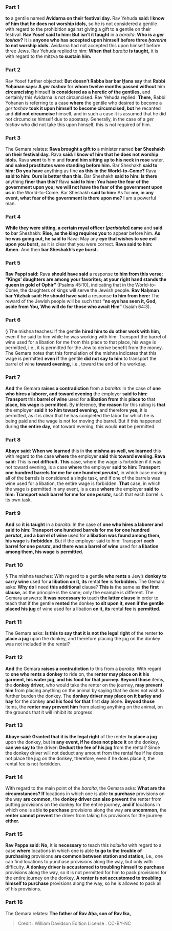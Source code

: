 
### Part 1
<b>to</b> a gentile named <b>Avidarna on their festival day.</b> Rav Yehuda <b>said: I know of him that he does not worship idols,</b> so he is not considered a gentile with regard to the prohibition against giving a gift to a gentile on their festival. <b>Rav Yosef said to him: But isn’t it taught</b> in a <i>baraita</i>: <b>Who is a <i>ger toshav</i>?</b> It is <b>anyone who has accepted upon himself before three <i>ḥaverim</i> to not worship idols.</b> Avidarna had not accepted this upon himself before three Jews. Rav Yehuda replied to him: <b>When that</b> <i>baraita</i> <b>is taught,</b> it is with regard to the mitzva <b>to sustain him.</b>

### Part 2
Rav Yosef further objected: <b>But doesn’t Rabba bar bar Ḥana say</b> that <b>Rabbi Yoḥanan says: A <i>ger toshav</i></b> for <b>whom twelve months passed without</b> him <b>circumcising</b> himself <b>is considered as a heretic of the gentiles,</b> and certainly this Avidarna is not circumcised. Rav Yehuda replied: <b>There,</b> Rabbi Yoḥanan is referring to a case <b>where</b> the gentile who desired to become a <i>ger toshav</i> <b>took it upon himself to become circumcised, but</b> he recanted and <b>did not circumcise</b> himself, and in such a case it is assumed that he did not circumcise himself due to apostasy. Generally, in the case of a <i>ger toshav</i> who did not take this upon himself, this is not required of him.

### Part 3
The Gemara relates: <b>Rava brought a gift to</b> a minister named <b>bar Sheshakh on their festival day.</b> Rava <b>said: I know of him that he does not worship idols.</b> Rava <b>went</b> to him and <b>found him sitting up to his neck in rose</b> water, <b>and naked prostitutes were standing before him.</b> Bar Sheshakh <b>said to him: Do you have</b> anything as fine <b>as this in the World-to-Come?</b> Rava <b>said to him: Ours is better than this.</b> Bar Sheshakh <b>said to him: Is there</b> anything <b>finer than this?</b> Rava <b>said to him: You have the fear of the government upon you; we will not have the fear of the government upon us</b> in the World-to-Come. Bar Sheshakh <b>said to him:</b> As for <b>me, in any event, what fear of the government is there upon me?</b> I am a powerful man.

### Part 4
<b>While they were sitting, a certain royal officer [<i>peristaka</i>] came</b> and <b>said to</b> bar Sheshakh: <b>Rise, as the king requires you</b> to appear before him. <b>As he was going out, he said to</b> Rava: May any <b>eye that wishes to see evil upon you burst,</b> as it is clear that you were correct. <b>Rava said to him: Amen.</b> And then <b>bar Sheshakh’s eye burst.</b>

### Part 5
<b>Rav Pappi said:</b> Rava <b>should have said</b> a response <b>to him from this verse: “Kings’ daughters are among your favorites; at your right hand stands the queen in gold of Ophir”</b> (Psalms 45:10), indicating that in the World-to-Come, the daughters of kings will serve the Jewish people. <b>Rav Naḥman bar Yitzḥak said: He should have said</b> a response <b>to him from here:</b> The reward of the Jewish people will be such that <b>“no eye has seen it, God, aside from You, Who will do for those who await Him”</b> (Isaiah 64:3).

### Part 6
§ The mishna teaches: If the gentile <b>hired him to do other work with him,</b> even if he said to him while he was working with him: Transport the barrel of wine used for a libation for me from this place to that place, his wage is permitted, i.e., it is permitted for the Jew to derive benefit from the money. The Gemara notes that this formulation of the mishna indicates that this wage is permitted <b>even if</b> the gentile <b>did not say to him</b> to transport the barrel of wine <b>toward evening,</b> i.e., toward the end of his workday.

### Part 7
<b>And</b> the Gemara <b>raises a contradiction</b> from a <i>baraita</i>: In the case of <b>one who hires a laborer, and toward evening</b> the employer <b>said to him: Transport</b> this <b>barrel of wine</b> used for <b>a libation from</b> this <b>place to</b> that <b>place, his wage</b> is <b>permitted.</b> By inference, <b>the reason</b> for this ruling is <b>that</b> the employer <b>said</b> it <b>to him toward evening,</b> and therefore <b>yes,</b> it is permitted, as it is clear that he has completed the labor for which he is being paid and the wage is not for moving the barrel. But if this happened during <b>the entire day,</b> not toward evening, this would <b>not</b> be permitted.

### Part 8
<b>Abaye said: When we learned</b> this in <b>the mishna as well, we learned</b> this with regard to the case <b>where</b> the employer <b>said</b> this <b>toward evening. Rava said:</b> This is <b>not difficult. This</b> case, where the wage is forbidden if it was not toward evening, is a case <b>where</b> the employer <b>said to him: Transport one hundred barrels for me for one hundred <i>perutot</i>,</b> in which case moving all of the barrels is considered a single task, and if one of the barrels was wine used for a libation, the entire wage is forbidden. <b>That</b> case, in which the wage is permitted in any event, is a case <b>where</b> the employer <b>said to him: Transport each barrel for me for one <i>peruta</i>,</b> such that each barrel is its own task.

### Part 9
<b>And</b> so <b>it is taught</b> in a <i>baraita</i>: In the case of <b>one who hires a laborer and said to him: Transport one hundred barrels for me for one hundred <i>perutot</i>, and a barrel of wine</b> used for <b>a libation was found among them, his wage</b> is <b>forbidden.</b> But if the employer said to him: Transport <b>each barrel for one <i>peruta</i>, and there was a barrel of wine</b> used for <b>a libation among them, his wage</b> is <b>permitted.</b>

### Part 10
§ The mishna teaches: With regard to a gentile <b>who rents</b> a Jew’s <b>donkey to carry wine</b> used for <b>a libation on it, its</b> rental <b>fee</b> is <b>forbidden.</b> The Gemara asks: <b>Why do I</b> need <b>this additional</b> clause? <b>This is</b> the same as <b>the first clause,</b> as the principle is the same; only the example is different. The Gemara answers: <b>It was necessary to</b> teach <b>the latter clause</b> in order to teach that if the gentile <b>rented</b> the donkey <b>to sit upon it, even if the gentile placed his jug</b> of wine used for a libation <b>on it, its</b> rental <b>fee</b> is <b>permitted.</b>

### Part 11
The Gemara asks: <b>Is this to say that it is not the legal right</b> of the renter <b>to place a jug</b> upon the donkey, and therefore placing the jug on the donkey was not included in the rental?

### Part 12
<b>And</b> the Gemara <b>raises a contradiction</b> to this from a <i>baraita</i>: With regard to <b>one who rents a donkey</b> to ride on, the <b>renter may place on it his garment, his water jug, and his food for that journey. Beyond those</b> items, the <b>donkey driver,</b> who would take the renter on the journey, <b>may prevent him</b> from placing anything on the animal by saying that he does not wish to further burden the donkey. The <b>donkey driver may place on it barley and hay</b> for the donkey <b>and his food for that</b> first <b>day</b> alone. <b>Beyond those</b> items, the <b>renter may prevent him</b> from placing anything on the animal, on the grounds that it will inhibit its progress.

### Part 13
<b>Abaye said: Granted that it is the legal right</b> of the renter <b>to place a jug</b> upon the donkey, but <b>in any event, if he does not place it</b> on the donkey, <b>can we say to</b> the driver: <b>Deduct the fee of his jug</b> from the rental? Since the donkey driver will not deduct any amount from the rental fee if he does not place the jug on the donkey, therefore, even if he does place it, the rental fee is not forbidden.

### Part 14
With regard to the main point of the <i>baraita</i>, the Gemara asks: <b>What are the circumstances? If</b> locations in which one is able <b>to purchase</b> provisions on the way <b>are common,</b> the <b>donkey driver can also prevent</b> the renter from putting provisions on the donkey for the entire journey, <b>and if</b> locations in which one is able <b>to purchase</b> provisions along the way <b>are uncommon,</b> the <b>renter cannot prevent</b> the driver from taking his provisions for the journey <b>either.</b>

### Part 15
<b>Rav Pappa said: No,</b> it is <b>necessary</b> to teach this <i>halakha</i> with regard to a case <b>where</b> locations in which one is able <b>to go to the trouble of purchasing</b> provisions <b>are common between station and station,</b> i.e., one can find locations to purchase provisions along the way, but only with difficulty. <b>A donkey driver is accustomed to troubling himself to purchase</b> provisions along the way, so it is not permitted for him to pack provisions for the entire journey on the donkey. <b>A renter is not accustomed to troubling himself to purchase</b> provisions along the way, so he is allowed to pack all of his provisions.

### Part 16
The Gemara relates: <b>The father of Rav Aḥa, son of Rav Ika,</b>

>Credit : William Davidson Edition
>License : CC-BY-NC